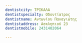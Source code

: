 ```yaml
---
dentistcity: ΤΡΙΚΑΛΑ
dentistspecialty: Οδοντίατρος
dentistname: Αντωνίου Παναγιώτης
dentistaddress: Ασκληπιού 23
dentistmobile: 2431402064

---
```

